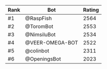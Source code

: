 Rank|Bot|Rating
---|---|---
#1|@RaspFish|2564
#2|@ToromBot|2553
#3|@NimsiluBot|2534
#4|@VEER-OMEGA-BOT|2522
#5|@colinbot|2311
#6|@OpeningsBot|2023
